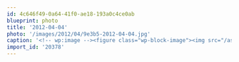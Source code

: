 ```yaml
---
id: 4c646f49-0a64-41f0-ae18-193a0c4ce0ab
blueprint: photo
title: '2012-04-04'
photo: '/images/2012/04/9e3b5-2012-04-04.jpg'
caption: '<!-- wp:image --><figure class="wp-block-image"><img src="/assets/images/2012/04/9e3b5-2012-04-04.jpg" /></figure><!-- /wp:image --><!-- wp:paragraph --><p>Entirely appropriate that my 1st instagram photo is of a cat</p><!-- /wp:paragraph -->'
import_id: '20378'
---
```

